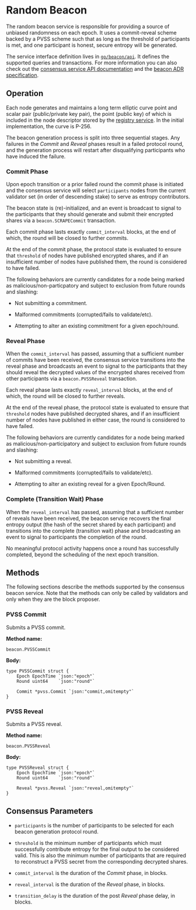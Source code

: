 # Random Beacon

The random beacon service is responsible for providing a source of unbiased
randomness on each epoch. It uses a commit-reveal scheme backed by a PVSS scheme
such that as long as the threshold of participants is met, and one participant
is honest, secure entropy will be generated.

The service interface definition lives in [`go/beacon/api`]. It defines the
supported queries and transactions. For more information you can also check out
the [consensus service API documentation] and the [beacon ADR specification].

<!-- markdownlint-disable line-length -->
[`go/beacon/api`]:
  https://github.com/oasisprotocol/oasis-core/tree/master/go/beacon/api
[consensus service API documentation]:
  https://pkg.go.dev/github.com/oasisprotocol/oasis-core/go/beacon/api?tab=doc
[beacon ADR specification]:
  https://github.com/oasisprotocol/adrs/blob/main/0007-improved-random-beacon.md
<!-- markdownlint-enable line-length -->

## Operation

Each node generates and maintains a long term elliptic curve point and scalar
pair (public/private key pair), the point (public key) of which is included in
the node descriptor stored by the [registry service]. In the initial
implementation, the curve is P-256.

The beacon generation process is split into three sequential stages.  Any
failures in the _Commit_ and _Reveal_ phases result in a failed protocol round,
and the generation process will restart after disqualifying participants who
have induced the failure.

[registry service]: registry.md

### Commit Phase

Upon epoch transition or a prior failed round the commit phase is initiated and
the consensus service will select `participants` nodes from the current
validator set (in order of descending stake) to serve as entropy contributors.

The beacon state is (re)-initialized, and an event is broadcast to signal to the
participants that they should generate and submit their encrypted shares via a
`beacon.SCRAPECommit` transaction.

Each commit phase lasts exactly `commit_interval` blocks, at the end of which,
the round will be closed to further commits.

At the end of the commit phase, the protocol state is evaluated to ensure that
`threshold` of nodes have published encrypted shares, and if an insufficient
number of nodes have published them, the round is considered to have failed.

The following behaviors are currently candidates for a node being marked as
malicious/non-particpatory and subject to exclusion from future rounds and
slashing:

- Not submitting a commitment.

- Malformed commitments (corrupted/fails to validate/etc).

- Attempting to alter an existing commitment for a given epoch/round.

### Reveal Phase

When the `commit_interval` has passed, assuming that a sufficient number of
commits have been received, the consensus service transitions into the reveal
phase and broadcasts an event to signal to the participants that they should
reveal the decrypted values of the encrypted shares received from other
participants via a `beacon.PVSSReveal` transaction.

Each reveal phase lasts exactly `reveal_interval` blocks, at the end of which,
the round will be closed to further reveals.

At the end of the reveal phase, the protocol state is evaluated to ensure that
`threshold` nodes have published decrypted shares, and if an insufficient number
of nodes have published in either case, the round is considered to have failed.

The following behaviors are currently candidates for a node being marked as
malicious/non-participatory and subject to exclusion from future rounds and
slashing:

- Not submitting a reveal.

- Malformed commitments (corrupted/fails to validate/etc).

- Attempting to alter an existing reveal for a given Epoch/Round.

### Complete (Transition Wait) Phase

When the `reveal_interval` has passed, assuming that a sufficient number of
reveals have been received, the beacon service recovers the final entropy output
(the hash of the secret shared by each participant) and transitions into the
complete (transition wait) phase and broadcasting an event to signal to
participants the completion of the round.

No meaningful protocol activity happens once a round has successfully completed,
beyond the scheduling of the next epoch transition.

## Methods

The following sections describe the methods supported by the consensus beacon
service. Note that the methods can only be called by validators and only when
they are the block proposer.

### PVSS Commit

Submits a PVSS commit.

**Method name:**

```
beacon.PVSSCommit
```

**Body:**

```golang
type PVSSCommit struct {
    Epoch EpochTime `json:"epoch"`
    Round uint64    `json:"round"`

    Commit *pvss.Commit `json:"commit,omitempty"`
}
```

### PVSS Reveal

Submits a PVSS reveal.

**Method name:**

```
beacon.PVSSReveal
```

**Body:**

```golang
type PVSSReveal struct {
    Epoch EpochTime `json:"epoch"`
    Round uint64    `json:"round"`

    Reveal *pvss.Reveal `json:"reveal,omitempty"`
}
```

## Consensus Parameters

- `participants` is the number of participants to be selected for each beacon
  generation protocol round.

- `threshold` is the minimum number of participants which must successfully
  contribute entropy for the final output to be considered valid. This is also
  the minimum number of participants that are required to reconstruct a PVSS
  secret from the corresponding decrypted shares.

- `commit_interval` is the duration of the _Commit_ phase, in blocks.

- `reveal_interval` is the duration of the _Reveal_ phase, in blocks.

- `transition_delay` is the duration of the post _Reveal_ phase delay, in
  blocks.
